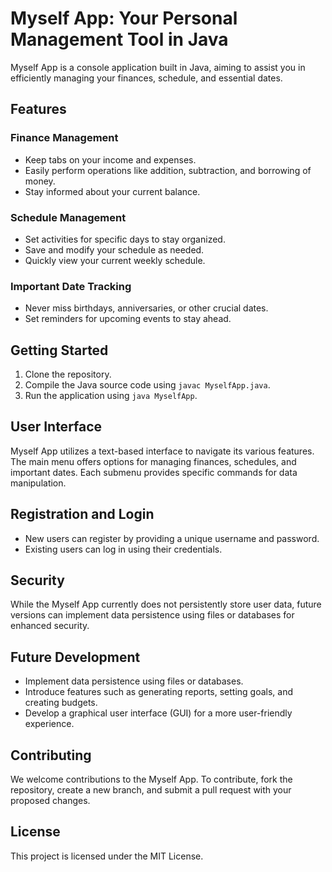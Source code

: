 # Myself App: Your Personal Management Tool in Java

Myself App is a console application built in Java, aiming to assist you in efficiently managing your finances, schedule, and essential dates.

## Features

### Finance Management

- Keep tabs on your income and expenses.
- Easily perform operations like addition, subtraction, and borrowing of money.
- Stay informed about your current balance.

### Schedule Management

- Set activities for specific days to stay organized.
- Save and modify your schedule as needed.
- Quickly view your current weekly schedule.

### Important Date Tracking

- Never miss birthdays, anniversaries, or other crucial dates.
- Set reminders for upcoming events to stay ahead.

## Getting Started

1. Clone the repository.
2. Compile the Java source code using `javac MyselfApp.java`.
3. Run the application using `java MyselfApp`.

## User Interface

Myself App utilizes a text-based interface to navigate its various features. The main menu offers options for managing finances, schedules, and important dates. Each submenu provides specific commands for data manipulation.

## Registration and Login

- New users can register by providing a unique username and password.
- Existing users can log in using their credentials.

## Security

While the Myself App currently does not persistently store user data, future versions can implement data persistence using files or databases for enhanced security.

## Future Development

- Implement data persistence using files or databases.
- Introduce features such as generating reports, setting goals, and creating budgets.
- Develop a graphical user interface (GUI) for a more user-friendly experience.

## Contributing

We welcome contributions to the Myself App. To contribute, fork the repository, create a new branch, and submit a pull request with your proposed changes.

## License

This project is licensed under the MIT License.

